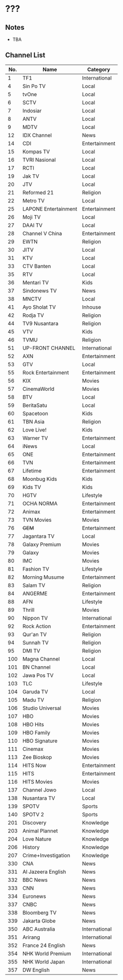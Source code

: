 # ???
## Notes
* TBA
## Channel List
No. | Name | Category
-- | -- | --
1 | TF1 | International
4 | Sin Po TV | Local
5 | tvOne | Local
6 | SCTV | Local
7 | Indosiar | Local
8 | ANTV | Local
9 | MDTV | Local
12 | IDX Channel | News
14 | CDI | Entertainment
15 | Kompas TV | Local
16 | TVRI Nasional | Local
17 | RCTI | Local
19 | Jak TV | Local
20 | JTV | Local
21 | Reformed 21 | Religion
22 | Metro TV | Local
25 | LAPONE Entertainment | Entertainment
26 | Moji TV | Local
27 | DAAI TV | Local
28 | Channel V China | Entertainment
29 | EWTN | Religion
30 | JITV | Local
31 | KTV | Local
33 | CTV Banten | Local
35 | RTV | Local
36 | Mentari TV | Kids
37 | Sindonews TV | News
38 | MNCTV | Local
41 | Ayo Sholat TV | Inhouse
42 | Rodja TV | Religion
44 | TV9 Nusantara | Religion
45 | VTV | Kids
46 | TVMU | Religion
51 | UP-FRONT CHANNEL | International
52 | AXN | Entertainment
53 | GTV | Local
55 | Rock Entertainment | Entertainment
56 | KIX | Movies
57 | CinemaWorld | Movies
58 | BTV | Local
59 | BeritaSatu | Local
60 | Spacetoon | Kids
61 | TBN Asia | Religion
62 | Love Live! | Kids
63 | Warner TV | Entertainment
64 | iNews | Local
65 | ONE | Entertainment
66 | TVN | Entertainment
67 | Lifetime | Entertainment
68 | Moonbug Kids | Kids
69 | Kids TV | Kids
70 | HGTV | Lifestyle
71 | OCHA NORMA | Entertainment
72 | Animax | Entertainment
73 | TVN Movies | Movies
76 | ~~GEM~~ | Entertainment
77 | Jagantara TV | Local
78 | Galaxy Premium | Movies
79 | Galaxy | Movies
80 | IMC | Movies
81 | Fashion TV | Lifestyle
82 | Morning Musume | Entertainment
83 | Salam TV | Religion
84 | ANGERME | Entertainment
88 | AFN | Lifestyle
89 | Thrill | Movies
90 | Nippon TV | International
92 | Rock Action | Entertainment
93 | Qur'an TV | Religion
94 | Sunnah TV | Religion
95 | DMI TV | Religion
100 | Magna Channel | Local
101 | BN Channel | Local
102 | Jawa Pos TV | Local
103 | TLC | Lifestyle
104 | Garuda TV | Local
105 | Madu TV | Religion
106 | Studio Universal | Movies
107 | HBO | Movies
108 | HBO Hits | Movies
109 | HBO Family | Movies
110 | HBO Signature | Movies
111 | Cinemax | Movies
113 | Zee Bioskop | Movies
114 | HITS Now | Entertainment
115 | HITS | Entertainment
116 | HITS Movies | Movies
137 | Channel Jowo | Local
138 | Nusantara TV | Local
139 | SPOTV | Sports
140 | SPOTV 2 | Sports
201 | Discovery | Knowledge
203 | Animal Plannet | Knowledge
204 | Love Nature | Knowledge
206 | History | Knowledge
207 | Crime+Investigation | Knowledge
330 | CNA | News
331 | Al Jazeera English | News
332 | BBC News | News
333 | CNN | News
334 | Euronews | News
337 | CNBC | News
338 | Bloomberg TV | News
339 | Jakarta Globe | News
350 | ABC Australia | International
351 | Arirang | International
352 | France 24 English | News
354 | NHK World Premium | International
355 | NHK World Japan | International
357 | DW English | News
